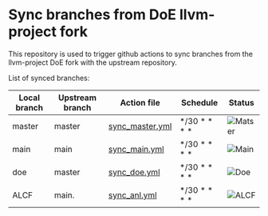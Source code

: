 # Sync branches from DoE llvm-project fork

This repository is used to trigger github actions to sync branches 
from the llvm-project DoE fork with the upstream repository. 

List of synced branches: 


| Local branch | Upstream branch | Action file                                          | Schedule     | Status |
| ------------ | --------------- | ---------------------------------------------------- | ------------ | ------ |
| master       | master          | [sync_master.yml](.github/workflows/sync_master.yml) | */30 * * * * | ![Matser](https://github.com/llvm-doe-org/sync/workflows/Sync%20master%20branch%20with%20llvm/llvm-project/badge.svg) |
| main         | main            | [sync_main.yml](.github/workflows/sync_main.yml)     | */30 * * * * | ![Main](https://github.com/llvm-doe-org/sync/workflows/Sync%20main%20branch%20with%20llvm/llvm-project/badge.svg) |
| doe          | master          | [sync_doe.yml](.github/workflows/sync_doe.yml)       | */30 * * * * | ![Doe](https://github.com/llvm-doe-org/sync/workflows/Sync%20doe%20branch%20with%20llvm/llvm-project/badge.svg) |
| ALCF         | main.           | [sync_anl.yml](.github/workflows/sync_anl.yml)       | */30 * * * * | ![ALCF](https://github.com/llvm-doe-org/sync/workflows/Sync%20main%20branch%20@ANL%20with%20llvm/llvm-project/badge.svg) |
